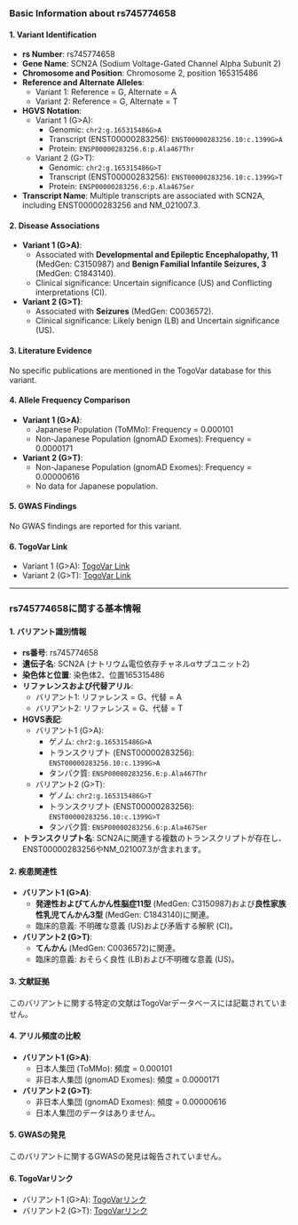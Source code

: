 ### Basic Information about rs745774658

#### 1. **Variant Identification**
- **rs Number**: rs745774658
- **Gene Name**: SCN2A (Sodium Voltage-Gated Channel Alpha Subunit 2)
- **Chromosome and Position**: Chromosome 2, position 165315486
- **Reference and Alternate Alleles**: 
  - Variant 1: Reference = G, Alternate = A
  - Variant 2: Reference = G, Alternate = T
- **HGVS Notation**:
  - Variant 1 (G>A): 
    - Genomic: `chr2:g.165315486G>A`
    - Transcript (ENST00000283256): `ENST00000283256.10:c.1399G>A`
    - Protein: `ENSP00000283256.6:p.Ala467Thr`
  - Variant 2 (G>T): 
    - Genomic: `chr2:g.165315486G>T`
    - Transcript (ENST00000283256): `ENST00000283256.10:c.1399G>T`
    - Protein: `ENSP00000283256.6:p.Ala467Ser`
- **Transcript Name**: Multiple transcripts are associated with SCN2A, including ENST00000283256 and NM_021007.3.

#### 2. **Disease Associations**
- **Variant 1 (G>A)**:
  - Associated with **Developmental and Epileptic Encephalopathy, 11** (MedGen: C3150987) and **Benign Familial Infantile Seizures, 3** (MedGen: C1843140).
  - Clinical significance: Uncertain significance (US) and Conflicting interpretations (CI).
- **Variant 2 (G>T)**:
  - Associated with **Seizures** (MedGen: C0036572).
  - Clinical significance: Likely benign (LB) and Uncertain significance (US).

#### 3. **Literature Evidence**
No specific publications are mentioned in the TogoVar database for this variant.

#### 4. **Allele Frequency Comparison**
- **Variant 1 (G>A)**:
  - Japanese Population (ToMMo): Frequency = 0.000101
  - Non-Japanese Population (gnomAD Exomes): Frequency = 0.0000171
- **Variant 2 (G>T)**:
  - Non-Japanese Population (gnomAD Exomes): Frequency = 0.00000616
  - No data for Japanese population.
  
#### 5. **GWAS Findings**
No GWAS findings are reported for this variant.

#### 6. **TogoVar Link**
- Variant 1 (G>A): [TogoVar Link](https://togovar.org/variant/tgv9339051)
- Variant 2 (G>T): [TogoVar Link](https://togovar.org/variant/tgv9339051)

---

### rs745774658に関する基本情報

#### 1. **バリアント識別情報**
- **rs番号**: rs745774658
- **遺伝子名**: SCN2A (ナトリウム電位依存チャネルαサブユニット2)
- **染色体と位置**: 染色体2、位置165315486
- **リファレンスおよび代替アリル**:
  - バリアント1: リファレンス = G、代替 = A
  - バリアント2: リファレンス = G、代替 = T
- **HGVS表記**:
  - バリアント1 (G>A): 
    - ゲノム: `chr2:g.165315486G>A`
    - トランスクリプト (ENST00000283256): `ENST00000283256.10:c.1399G>A`
    - タンパク質: `ENSP00000283256.6:p.Ala467Thr`
  - バリアント2 (G>T): 
    - ゲノム: `chr2:g.165315486G>T`
    - トランスクリプト (ENST00000283256): `ENST00000283256.10:c.1399G>T`
    - タンパク質: `ENSP00000283256.6:p.Ala467Ser`
- **トランスクリプト名**: SCN2Aに関連する複数のトランスクリプトが存在し、ENST00000283256やNM_021007.3が含まれます。

#### 2. **疾患関連性**
- **バリアント1 (G>A)**:
  - **発達性およびてんかん性脳症11型** (MedGen: C3150987)および**良性家族性乳児てんかん3型** (MedGen: C1843140)に関連。
  - 臨床的意義: 不明確な意義 (US)および矛盾する解釈 (CI)。
- **バリアント2 (G>T)**:
  - **てんかん** (MedGen: C0036572)に関連。
  - 臨床的意義: おそらく良性 (LB)および不明確な意義 (US)。

#### 3. **文献証拠**
このバリアントに関する特定の文献はTogoVarデータベースには記載されていません。

#### 4. **アリル頻度の比較**
- **バリアント1 (G>A)**:
  - 日本人集団 (ToMMo): 頻度 = 0.000101
  - 非日本人集団 (gnomAD Exomes): 頻度 = 0.0000171
- **バリアント2 (G>T)**:
  - 非日本人集団 (gnomAD Exomes): 頻度 = 0.00000616
  - 日本人集団のデータはありません。

#### 5. **GWASの発見**
このバリアントに関するGWASの発見は報告されていません。

#### 6. **TogoVarリンク**
- バリアント1 (G>A): [TogoVarリンク](https://togovar.org/variant/tgv9339051)
- バリアント2 (G>T): [TogoVarリンク](https://togovar.org/variant/tgv9339051)